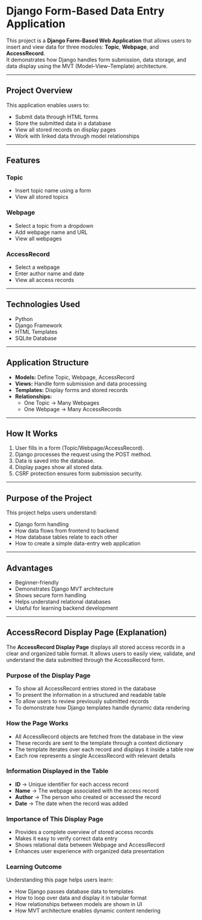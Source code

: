 # Django Form-Based Data Entry Application

This project is a **Django Form-Based Web Application** that allows users to insert and view data for three modules: **Topic**, **Webpage**, and **AccessRecord**.  
It demonstrates how Django handles form submission, data storage, and data display using the MVT (Model–View–Template) architecture.

---

## Project Overview

This application enables users to:

- Submit data through HTML forms  
- Store the submitted data in a database  
- View all stored records on display pages  
- Work with linked data through model relationships  

---

##  Features

### **Topic**
- Insert topic name using a form  
- View all stored topics  

### **Webpage**
- Select a topic from a dropdown  
- Add webpage name and URL  
- View all webpages  

### **AccessRecord**
- Select a webpage  
- Enter author name and date  
- View all access records  

---

## Technologies Used

- Python  
- Django Framework  
- HTML Templates  
- SQLite Database  

---

## Application Structure

- **Models:** Define Topic, Webpage, AccessRecord  
- **Views:** Handle form submission and data processing  
- **Templates:** Display forms and stored records  
- **Relationships:**  
  - One Topic → Many Webpages  
  - One Webpage → Many AccessRecords  

---

## How It Works

1. User fills in a form (Topic/Webpage/AccessRecord).  
2. Django processes the request using the POST method.  
3. Data is saved into the database.  
4. Display pages show all stored data.  
5. CSRF protection ensures form submission security.

---

## Purpose of the Project

This project helps users understand:

- Django form handling  
- How data flows from frontend to backend  
- How database tables relate to each other  
- How to create a simple data-entry web application  

---

## Advantages

- Beginner-friendly  
- Demonstrates Django MVT architecture  
- Shows secure form handling  
- Helps understand relational databases  
- Useful for learning backend development  

---

##  AccessRecord Display Page (Explanation)

The **AccessRecord Display Page** displays all stored access records in a clear and organized table format. It allows users to easily view, validate, and understand the data submitted through the AccessRecord form.

### Purpose of the Display Page
- To show all AccessRecord entries stored in the database  
- To present the information in a structured and readable table  
- To allow users to review previously submitted records  
- To demonstrate how Django templates handle dynamic data rendering  

### How the Page Works
- All AccessRecord objects are fetched from the database in the view  
- These records are sent to the template through a context dictionary  
- The template iterates over each record and displays it inside a table row  
- Each row represents a single AccessRecord with relevant details  

### Information Displayed in the Table
- **ID** → Unique identifier for each access record  
- **Name** → The webpage associated with the access record  
- **Author** → The person who created or accessed the record  
- **Date** → The date when the record was added  

### Importance of This Display Page
- Provides a complete overview of stored access records  
- Makes it easy to verify correct data entry  
- Shows relational data between Webpage and AccessRecord  
- Enhances user experience with organized data presentation  

### Learning Outcome
Understanding this page helps users learn:
- How Django passes database data to templates  
- How to loop over data and display it in tabular format  
- How relationships between models are shown in UI  
- How MVT architecture enables dynamic content rendering  

